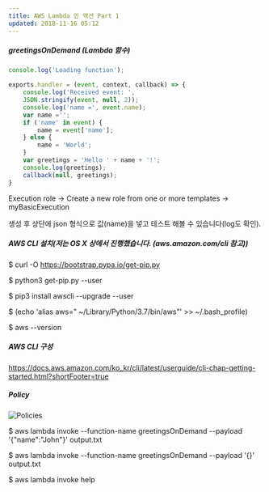 ```yaml
---
title: AWS Lambda 인 액션 Part 1
updated: 2018-11-16 05:12
---
```


##### greetingsOnDemand (Lambda 함수)
```javascript
console.log('Loading function');

exports.handler = (event, context, callback) => {
    console.log('Received event: ',
    JSON.stringify(event, null, 2));
    console.log('name =', event.name);
    var name ='';
    if ('name' in event) {
        name = event['name'];
    } else {
        name = 'World';
    }
    var greetings = 'Hello ' + name + '!';
    console.log(greetings);
    callback(null, greetings);
}
```

Execution role -> Create a new role from one or more templates -> myBasicExecution

생성 후 상단에 json 형식으로 값(name)을 넣고 테스트 해볼 수 있습니다(log도 확인).

##### AWS CLI 설치(저는 OS X 상에서 진행했습니다. (aws.amazon.com/cli 참고))

$ curl -O https://bootstrap.pypa.io/get-pip.py

$ python3 get-pip.py --user

$ pip3 install awscli --upgrade --user

$ (echo 'alias aws=" ~/Library/Python/3.7/bin/aws"' >> ~/.bash_profile)

$ aws --version

##### AWS CLI 구성
https://docs.aws.amazon.com/ko_kr/cli/latest/userguide/cli-chap-getting-started.html?shortFooter=true

##### Policy
![Policies](https://github.com/orslow/orslow.github.io/tree/master/assets/img/policies.png)

$ aws lambda invoke --function-name greetingsOnDemand --payload '{"name":"John"}' output.txt

$ aws lambda invoke --function-name greetingsOnDemand --payload '{}' output.txt

$ aws lambda invoke help

